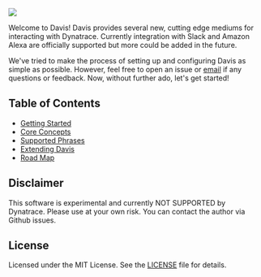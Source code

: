 ![](https://s3.amazonaws.com/dynatrace-davis/assets/images/dynatrace-davis-logo.png)

Welcome to Davis!  Davis provides several new, cutting edge mediums for interacting with Dynatrace.  Currently integration with Slack and Amazon Alexa are officially supported but more could be added in the future.

We've tried to make the process of setting up and configuring Davis as simple as possible.  However, feel free to open an issue or <a href="mailto:davis@dynatrace.com">email</a> if any questions or feedback.  Now, without further ado, let's get started!

## Table of Contents
 - [Getting Started](docs/getting_started.md)
 - [Core Concepts](docs/concepts.md)
 - [Supported Phrases](docs/supported_phrases.md)
 - [Extending Davis](docs/development/extending_davis.md)
 - [Road Map](https://github.com/Dynatrace/davis-server/projects/2)

## Disclaimer
This software is experimental and currently NOT SUPPORTED by Dynatrace. 
Please use at your own risk. You can contact the author via Github issues.

## License
Licensed under the MIT License. See the [LICENSE](LICENSE) file for details.